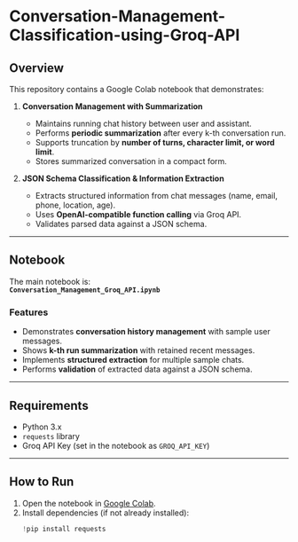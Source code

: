 # Conversation-Management-Classification-using-Groq-API

## Overview
This repository contains a Google Colab notebook that demonstrates:

1. **Conversation Management with Summarization**  
   - Maintains running chat history between user and assistant.
   - Performs **periodic summarization** after every k-th conversation run.
   - Supports truncation by **number of turns, character limit, or word limit**.
   - Stores summarized conversation in a compact form.

2. **JSON Schema Classification & Information Extraction**  
   - Extracts structured information from chat messages (name, email, phone, location, age).  
   - Uses **OpenAI-compatible function calling** via Groq API.  
   - Validates parsed data against a JSON schema.

---

## Notebook
The main notebook is:  
**`Conversation_Management_Groq_API.ipynb`**  

### Features
- Demonstrates **conversation history management** with sample user messages.
- Shows **k-th run summarization** with retained recent messages.
- Implements **structured extraction** for multiple sample chats.
- Performs **validation** of extracted data against a JSON schema.

---

## Requirements
- Python 3.x
- `requests` library
- Groq API Key (set in the notebook as `GROQ_API_KEY`)

---

## How to Run
1. Open the notebook in [Google Colab](https://colab.research.google.com/).  
2. Install dependencies (if not already installed):
   ```python
   !pip install requests
